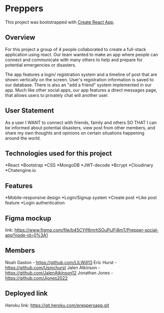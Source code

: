 # Preppers

This project was bootstrapped with [Create React App](https://github.com/facebook/create-react-app).

## Overview

For this project a group of 4 people collaborated to create a full-stack application using react. Our team wanted to make an app where people can connect and communicate with many others to help and prepare for potential emergencies or disasters.

The app features a login/ registration system and a timeline of post that are shown vertically on the screen. User's registration information is saved to our database. There is also an "add a friend" system implemented in our app. Much like other social apps, our app features a direct messages page, that allows users to privately chat will another user.


## User Statement

As a user 
I WANT to connect with friends, family and others
SO THAT I can be informed about potential disasters, view post from other members, and share my own thoughts and opinions on certain situations happening around the world.


## Technologies used for this project

*React
*Bootstrap
*CSS
*MongoDB
*JWT-decode
*Bcrypt
*Cloudinary
*Chatengine.io


## Features

*Mobile-responsive design
*Login/Signup system
*Create post
*Like post feature
*Login authentication


## Figma mockup
link: https://www.figma.com/file/b45CYjf6mrhSOuPiJFj8mT/Prepper-social-app?node-id=0%3A1

## Members

Noah Gaston -  https://github.com/LILWill13
Eric Hurst -   https://github.com/Usmchurst
Jalen Atkinson -  https://github.com/JalenAtkinson12
Jonathan Jones -  https://github.com/Jjones2022


## Deployed link

Heroku link: https://git.heroku.com/preppersapp.git
